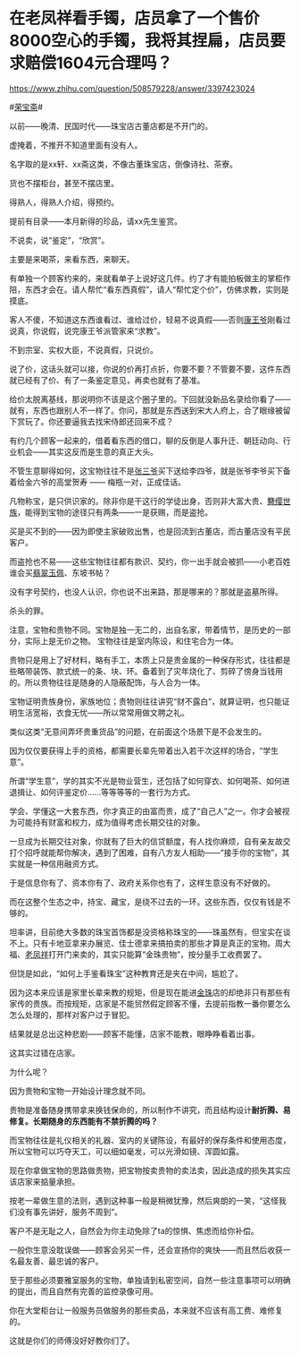 # 在老凤祥看手镯，店员拿了一个售价8000空心的手镯，我将其捏扁，店员要求赔偿1604元合理吗？

https://www.zhihu.com/question/508579228/answer/3397423024

#[荣宝斋](https://www.zhihu.com/search?q=%E8%8D%A3%E5%AE%9D%E6%96%8B&search_source=Entity&hybrid_search_source=Entity&hybrid_search_extra=%7B%22sourceType%22%3A%22answer%22%2C%22sourceId%22%3A3397423024%7D)#

以前——晚清、民国时代——珠宝店古董店都是不开门的。

虚掩着，不推开不知道里面有没有人。

名字取的是xx轩、xx斋这类，不像古董珠宝店，倒像诗社、茶寮。

货也不摆柜台，甚至不摆店里。

得熟人，得熟人介绍，得预约。

提前有目录——本月新得的珍品，请xx先生鉴赏。

不说卖，说“鉴定”，“欣赏”。

主要是来喝茶，来看东西，来聊天。

有单独一个顾客约来的，来就看单子上说好这几件。约了才有能拍板做主的掌柜作陪，东西才会在。请人帮忙“看东西真假”，请人“帮忙定个价”，仿佛求教，实则是摸底。

客人不傻，不知道这东西谁看过、谁给过价，轻易不说真假——否则[康王爷](https://www.zhihu.com/search?q=%E5%BA%B7%E7%8E%8B%E7%88%B7&search_source=Entity&hybrid_search_source=Entity&hybrid_search_extra=%7B%22sourceType%22%3A%22answer%22%2C%22sourceId%22%3A3397423024%7D)刚看过说真，你说假，说完康王爷派管家来“求教”。

不到宗室、实权大臣，不说真假，只说价。

说了价，这话头就可以接，你说的价再打点折，你要不要？不管要不要，这件东西就已经有了价、有了一条鉴定意见，再卖也就有了基准。

给价太脱离基线，那说明你不该是这个圈子里的。下回就没新品名录给你看了——就有，东西也跟别人不一样了。你问，那就是东西送到宋大人府上，合了眼缘被留下赏玩了。你还要逼我去找宋侍郎还回来不成？

有约几个顾客一起来的，借着看东西的借口，聊的反倒是人事升迁、朝廷动向、行业机会——其实这反而是生意的真正大头。

不管生意聊得如何，这宝物往往不是[张三爷](https://www.zhihu.com/search?q=%E5%BC%A0%E4%B8%89%E7%88%B7&search_source=Entity&hybrid_search_source=Entity&hybrid_search_extra=%7B%22sourceType%22%3A%22answer%22%2C%22sourceId%22%3A3397423024%7D)买下送给李四爷，就是张爷李爷买下备着给金六爷的高堂贺寿 —— 梅瓶一对，正成佳话。

凡物称宝，是只供识家的。除非你是干这行的学徒出身，否则非大富大贵、[簪缨世族](https://www.zhihu.com/search?q=%E7%B0%AA%E7%BC%A8%E4%B8%96%E6%97%8F&search_source=Entity&hybrid_search_source=Entity&hybrid_search_extra=%7B%22sourceType%22%3A%22answer%22%2C%22sourceId%22%3A3397423024%7D)，能得到宝物的途径只有两条——一是获赐，而是盗抢。

买是买不到的——因为即使主家破败出售，也是回流到古董店，而古董店没有平民客户。

而盗抢也不易——这些宝物往往都有款识、契约，你一出手就会被抓——小老百姓谁会买[翡翠玉佩](https://www.zhihu.com/search?q=%E7%BF%A1%E7%BF%A0%E7%8E%89%E4%BD%A9&search_source=Entity&hybrid_search_source=Entity&hybrid_search_extra=%7B%22sourceType%22%3A%22answer%22%2C%22sourceId%22%3A3397423024%7D)、东坡书帖？

没有字号契约，也没人认识，你也说不出来路，那是哪来的？那就是盗墓所得。

杀头的罪。

注意，宝物和贵物不同。宝物是独一无二的，出自名家，带着情节，是历史的一部分，实际上是无价之物。 宝物往往是室内陈设，和住宅合为一体。

贵物只是用上了好材料，略有手工，本质上只是贵金属的一种保存形式，往往都是些略带装饰、款式统一的条、块、环。备着到了灾年烧化了、剪碎了傍身当钱用的。所以贵物往往是随身的人隐蔽配饰，与人合为一体。

宝物证明贵族身份，家族地位；贵物则往往讲究“财不露白”，就算证明，也只能证明生活宽裕，衣食无忧——所以常常用做文聘之礼。

类似这类“无意间弄坏贵重货品”的问题，在前面这个场景下是不会发生的。

因为仅仅要获得上手的资格，都需要长辈先带着出入若干次这样的场合，“学生意”。

所谓“学生意”，学的其实不光是物业营生，还包括了如何穿衣、如何喝茶、如何进退揖让、如何评鉴定价……等等等等的一套行为方式。

学会、学懂这一大套东西，你才真正的由富而贵，成了“自己人”之一。你才会被视为可能持有财富和权力，成为值得考虑长期交往的对象。

一旦成为长期交往对象，你就有了巨大的信贷额度，有人找你麻烦，自有亲友故交打个招呼就能帮你解决，遇到了困难，自有八方友人相助——“接手你的宝物”，其实就是一种信用融资方式。

于是信息你有了、资本你有了、政府关系你也有了，这样生意没有不好做的。

而在这整个生态之中，持宝、藏宝，是绕不过去的一环。这些东西，仅仅有钱是不够的。

坦率讲，目前绝大多数的珠宝首饰都是没资格称珠宝的——珠虽然有，但宝实在谈不上。只有卡地亚拿来办展览、佳士德拿来搞拍卖的那些才算是真正的宝物。周大福、[老凤祥](https://www.zhihu.com/search?q=%E8%80%81%E5%87%A4%E7%A5%A5&search_source=Entity&hybrid_search_source=Entity&hybrid_search_extra=%7B%22sourceType%22%3A%22answer%22%2C%22sourceId%22%3A3397423024%7D)打开门来卖的，其实只能算“金珠贵物”，按分量手工收费罢了。

但饶是如此，“如何上手鉴看珠宝”这种教育还是夹在中间，尴尬了。

因为这本来应该是家里长辈来教的规矩，但是现在能进[金珠](https://www.zhihu.com/search?q=%E9%87%91%E7%8F%A0&search_source=Entity&hybrid_search_source=Entity&hybrid_search_extra=%7B%22sourceType%22%3A%22answer%22%2C%22sourceId%22%3A3397423024%7D)店的却绝非只有那些有家传的贵族。而按规矩，店家是不能贸然假定顾客不懂，去提前指教一番你要怎么怎么处理的，那样对客户过于冒犯。

结果就是总出这种悲剧——顾客不能懂，店家不能教，眼睁睁看着出事。

这其实过错在店家。

为什么呢？

因为贵物和宝物一开始设计理念就不同。

贵物是准备随身携带拿来换钱保命的，所以制作不讲究，而且结构设计**耐折腾、易修复。长期随身的东西能有不禁折腾的吗？**

而宝物往往是礼仪相关的礼器、室内的关键陈设，有最好的保存条件和使用态度，所以宝物可以巧夺天工，可以细如毫发，可以光滑如镜、浑圆如露。

现在你拿做宝物的思路做贵物，把宝物按卖贵物的卖法卖，因此造成的损失其实应该店家来掂量承担。

按老一辈做生意的法则，遇到这种事一般是稍微犹豫，然后爽朗的一笑，“这怪我们没有事先讲好，服务不周到”。

客户不是无耻之人，自然会为你主动免除了ta的惊惧、焦虑而给你补偿。

一般你生意没耽误做——顾客会另买一件，还会宣扬你的爽快——而且然后收获一名最友善、最忠诚的客户。

至于那些必须要雅室服务的宝物，单独请到私密空间，自然一些注意事项可以明确的提出，而且自然有完善的监控录像可用。

你在大堂柜台让一般服务员做服务的那些卖品，本来就不应该有高工费、难修复的。

这就是你们的师傅没好好教你们了。